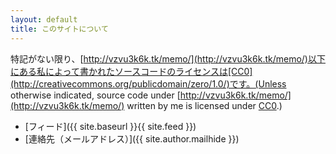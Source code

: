 ```yaml
---
layout: default
title: このサイトについて
---
```


特記がない限り、[http://vzvu3k6k.tk/memo/](http://vzvu3k6k.tk/memo/)以下にある私によって書かれたソースコードのライセンスは[CC0](http://creativecommons.org/publicdomain/zero/1.0/)です。(Unless otherwise indicated, source code under [http://vzvu3k6k.tk/memo/](http://vzvu3k6k.tk/memo/) written by me is licensed under [CC0](http://creativecommons.org/publicdomain/zero/1.0/).)

  * [フィード]({{ site.baseurl }}{{ site.feed }})
  * [連絡先（メールアドレス）]({{ site.author.mailhide }})
